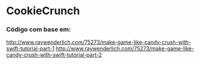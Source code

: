# CookieCrunch

### Código com base em:
http://www.raywenderlich.com/75273/make-game-like-candy-crush-with-swift-tutorial-part-1
http://www.raywenderlich.com/75273/make-game-like-candy-crush-with-swift-tutorial-part-2

